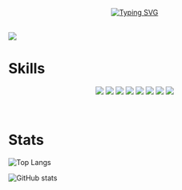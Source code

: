 <p align="center"><a href="https://git.io/typing-svg"><img src="https://readme-typing-svg.demolab.com?font=Fira+Code&weight=600&size=70&duration=3000&pause=1000&color=2C99F7C1&center=true&vCenter=true&width=900&height=100&lines=Hello+World;I'm+Super!" alt="Typing SVG" /></a></p>
<br>

<img src="https://komarev.com/ghpvc/?username=Super1115">

<br>

# Skills

<p align="center">
    <img src="https://skillicons.dev/icons?i=js,kubernetes,docker,c,vim" />
    <img src="https://skillicons.dev/icons?i=html,kubernetes,docker,c,vim" />
    <img src="https://skillicons.dev/icons?i=css,kubernetes,docker,c,vim" />
    <img src="https://skillicons.dev/icons?i=nodejs,kubernetes,docker,c,vim" />
    <img src="https://skillicons.dev/icons?i=py,kubernetes,docker,c,vim" />
    <img src="https://skillicons.dev/icons?i=git,kubernetes,docker,c,vim" />
    <img src="https://skillicons.dev/icons?i=github,kubernetes,docker,c,vim" />
    <img src="https://skillicons.dev/icons?i=firebase,kubernetes,docker,c,vim" />

    
</p>
<br>

# Stats
![Top Langs](https://github-readme-stats.vercel.app/api/top-langs/?username=Super1115&layout=compact)

![GitHub stats](https://github-readme-stats.vercel.app/api?username=Super1115&show_icons=true&theme=transparentz&rank_icon=github)
